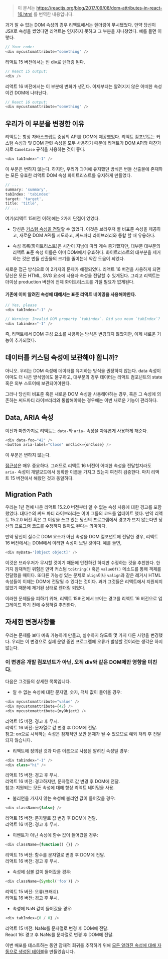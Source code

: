 > 이 문서는 https://reactjs.org/blog/2017/09/08/dom-attributes-in-react-16.html 를 번역한 내용입니다.


과거 알 수 없는 DOM 속성의 경우 리액트에서는 렌더링이 무시됐었다. 만약 당신이 JSX로 속성을 썼었다면 리액트는 인지하지 못하고 그 부분을 지나쳤었다. 예를 들면 이렇다.

``` javascript
// Your code:
<div mycustomattribute="something" />
```

리액트 15 버전에서는 빈 div로 렌더링 된다.

``` javascript
// React 15 output:
<div />
```

리액트 16 버전에서는 이 부분에 변화가 생긴다. 이제부터는 알려지지 않은 어떠한 속성이건 DOM에 나타난다.

``` javascript
// React 16 output:
<div mycustomattribute="something" />
```

## 우리가 이 부분을 변경한 이유


리액트는 항상 자바스크립트 중심의 API를 DOM에 제공했었다. 리액트 컴포넌트는 커스텀 속성과 및 DOM 관련 속성을 모두 사용하기 때문에 리액트가 DOM API와 마찬가지로 `CamelCase` 규칙을 사용하는 것이 좋다.

``` javascript
<div tabIndex="-1" />
```

이 부분은 변하지 않는다. 하지만, 우리가 과거에 유지했던 방식은 번들 산출물에 존재하는 모든 유효한 리액트 DOM 속성 화이트리스트를 유지하게 만들었다. 

``` javascript
// ...
summary: 'summary',
tabIndex: 'tabindex'
target: 'target',
title: 'title',
// ...
```

여기(리액트 15버전 이하)에는 2가지 단점이 있었다.

- 당신은 [커스텀 속성을 전달](https://github.com/facebook/react/issues/140)할 수 없었다. 이것은 브라우저 별 비표준 속성을 제공하고, 새로운 DOM API를 시도하고, 써드파티 라이브러리와 통합 할 때 유용하다.


- 속성 목록(화이트리스트)은 시간이 지남에 따라 계속 증가했지만, 대부분 대부분의 리액트 표준 속성 이름은 이미 DOM에서 유효하다. 화이트리스트의 대부분을 제거하는 것은 번들 산출물의 크기를 줄이는데 약간 도움이 되었다.


새로운 접근 방식으로 이 2가지의 문제가 해결되었다. 리액트 16 버전을 사용하게 되면 당신은 모든 HTML, SVG 요소에 사용자 속성을 전달할 수 있게된다. 그리고 리액트는 더이상 production 버전에 전체 화이트리스트를 가질 필요가 없게된다.


#### 기존에 이미 알려진 속성에 대해서는 표준 리액트 네이밍을 사용해야한다.

``` javascript
// Yes, please
<div tabIndex="-1" />

// Warning: Invalid DOM property `tabindex`. Did you mean `tabIndex`?
<div tabindex="-1" />
```

즉, 리액트에서 DOM 구성 요소를 사용하는 방식은 변경되지 않았지만, 이제 새로운 기능이 추가되었다.


## 데이터를 커스텀 속성에 보관해야 합니까?


아니오. 우리는 DOM 속성에 데이터를 유지하는 방식을 권장하지 않는다. data 속성이 아마도 더 나은 방식임에도 불구하고, 대부분의 경우 데이터는 리액트 컴포넌트의 state 혹은 외부 스토어에 보관되어야한다.


그러나 당신이 비표준 혹은 새로운 DOM 속성을 사용해야하는 경우, 혹은 그 속성에 의존하는 써드파티 라이브러리와 통합해야하는 경우에는 이번 새로운 기능이 편리하다.

## Data, ARIA 속성

이전과 마찬가지로 리액트는 `data-`와 `aria-` 속성을 자유롭게 사용하게 해준다.

``` javascript
<div data-foo="42" />
<button aria-label="Close" onClick={onClose} />
```

이 부분은 변하지 않는다.


[접근성](https://reactjs.org/docs/accessibility.html)은 매우 중요하다. 그러므로 리액트 16 버전이 어떠한 속성을 전달할지라도 `aria-` 속성이 개발모드에서 정확한 이름을 가지고 있는지 여전히 검증한다. 마치 리액트 15 버전에서 해왔던 것과 동일하다.

## Migration Path

우리는 1년 전에 나온 리액트 15.2.0 버전부터 알 수 없는 속성 사용에 대한 경고를 포함했었다. 대다수의 써드 파티 라이브러리는 이미 그들의 코드를 업데이트 했다. 만약 리액트 15.2.0 버전 혹은 그 이상을 쓰고 있는 당신의 프로그램에서 경고가 뜨지 않는다면 당신의 프로그램 코드를 수정하지 않아도 된다는 의미이다.


만약 당신이 실수로 DOM 요소가 아닌 속성을 DOM 컴포넌트에 전달한 경우, 리액트 16 버전에서는 DOM에서 이러한 속성이 보일 것이다. 예를 들면,

``` javascript
<div myData='[Object object]' />
```

이것은 브라우저가 무시할 것이기 때문에 안전하긴 하지만 수정하는 것을 추천한다. 한 가지 잠재적인 위험은 만약 커스텀 `toString()` 혹은 `valueOf()` 메소드를 통해 객체를 전달했을 때이다. 또다른 가능성 있는 문제로 `align`이나 `valign`과 같은 레거시 HTML 속성들이 이제는 DOM에 전달될 수 있다는 것이다. 과거 그것들은 리액트에서 지원되지 않았기 때문에 제거된 상태로 렌더링 되었다.


이러한 문제들을 피하기 위해, 리액트 15버전에서 보이는 경고를 리액트 16 버전으로 업그레이드 하기 전에 수정하길 추천한다. 


## 자세한 변경사항들


우리는 문제를 보다 예측 가능하게 만들고, 실수하지 않도록 몇 가지 다른 사항을 변경했다. 우리는 이 변경으로 실제 운영 중인 프로그램에 오류가 발생할 것이라는 생각은 하지 않는다.

### 이 변경은 개발 컴포넌트가 아닌, 오직 div와 같은 DOM에만 영향을 미친다.


다음은 그것들의 상세한 목록입니다.


- 알 수 없는 속성에 대한 문자열, 숫자, 객체 값이 들어올 경우:
``` javascript
<div mycustomattribute="value" />
<div mycustomattribute={42} />
<div mycustomattribute={myObject} />
```

리액트 15 버전: 경고 후 무시.<br>
리액트 16 버전: 문자열로 값 변경 후 DOM에 전달.<br>
참고: on으로 시작하는 속성은 잠재적인 보안 문제가 될 수 있으므로 예외 처리 후 전달되지 않습니다.


- 리액트에 정의된 것과 다른 이름으로 사용된 알려진 속성일 경우:
``` javascript
<div tabindex="-1" />
<div class="hi" />
```
리액트 15 버전: 경고 후 무시.<br>
리액트 16 버전: 경고하지만, 문자열로 값 변경 후 DOM에 전달.<br>
참고: 지원되는 모든 속성에 대해 항상 리액트 네이밍을 사용.


- 불리언을 가지지 않는 속성에 불리언 값이 들어갔을 경우: 
``` javascript
<div className={false} />
```
리액트 15 버전: 문자열로 값 변경 후 DOM에 전달.<br>
리액트 16 버전: 경고 후 무시.<br>

- 이벤트가 아닌 속성에 함수 값이 들어갔을 경우:
``` javascript
<div className={function() {}} />
```
리액트 15 버전: 함수를 문자열로 변경 후 DOM에 전달.<br>
리액트 16 버전: 경고 후 무시.<br>


- 속성에 심볼 값이 들어갔을 경우:
``` javascript
<div className={Symbol('foo')} />
```
리액트 15 버전: 오류(크래쉬).<br>
리액트 16 버전: 경고 후 무시.<br>

- 속성에 NaN 값이 들어갔을 경우:
``` javascript
<div tabIndex={0 / 0} />
```
리액트 15 버전: NaNs를 문자열로 변경 후 DOM에 전달.<br>
React 16: 경고 후 NaNs를 문자열로 변경 후 DOM에 전달. <br>


이번 배포를 테스트하는 동안 잠재적 회귀를 추적하기 위해 [모든 알려진 속성에 대해 자동으로 생성된 테이블](https://github.com/facebook/react/blob/master/fixtures/attribute-behavior/AttributeTableSnapshot.md)을 만들었습니다.
